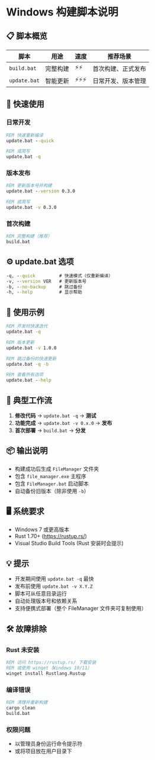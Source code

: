 # Windows 构建脚本说明

## 📋 脚本概览

| 脚本 | 用途 | 速度 | 推荐场景 |
|------|------|------|----------|
| `build.bat` | 完整构建 | ⚡⚡ | 首次构建、正式发布 |
| `update.bat` | 智能更新 | ⚡⚡⚡ | 日常开发、版本管理 |

## 🚀 快速使用

### 日常开发
```cmd
REM 快速重新编译
update.bat --quick

REM 或简写
update.bat -q
```

### 版本发布
```cmd
REM 更新版本号并构建
update.bat --version 0.3.0

REM 或简写
update.bat -v 0.3.0
```

### 首次构建
```cmd
REM 完整构建（推荐）
build.bat
```

## ⚙️ update.bat 选项

```cmd
-q, --quick         # 快速模式（仅重新编译）
-v, --version VER   # 更新版本号
-b, --no-backup     # 跳过备份
-h, --help          # 显示帮助
```

## 📝 使用示例

```cmd
REM 开发时快速迭代
update.bat -q

REM 版本更新
update.bat -v 1.0.0

REM 跳过备份的快速更新
update.bat -q -b

REM 查看所有选项
update.bat --help
```

## 🔄 典型工作流

1. **修改代码** → `update.bat -q` → **测试**
2. **功能完成** → `update.bat -v 0.x.0` → **发布**
3. **首次部署** → `build.bat` → **分发**

## 📦 输出说明

- 构建成功后生成 `FileManager` 文件夹
- 包含 `file_manager.exe` 主程序
- 包含 `FileManager.bat` 启动脚本
- 自动备份旧版本（除非使用 `-b`）

## 🖥️ 系统要求

- Windows 7 或更高版本
- Rust 1.70+ (https://rustup.rs/)
- Visual Studio Build Tools (Rust 安装时会提示)

## 💡 提示

- 开发期间使用 `update.bat -q` 最快
- 发布前使用 `update.bat -v X.Y.Z`
- 脚本可从任意目录运行
- 自动处理版本号和依赖关系
- 支持便携式部署（整个 FileManager 文件夹可复制使用）

## 🛠️ 故障排除

### Rust 未安装
```cmd
REM 访问 https://rustup.rs/ 下载安装
REM 或使用 winget（Windows 10/11）
winget install Rustlang.Rustup
```

### 编译错误
```cmd
REM 清理并重新构建
cargo clean
build.bat
```

### 权限问题
- 以管理员身份运行命令提示符
- 或将项目放在用户目录下
